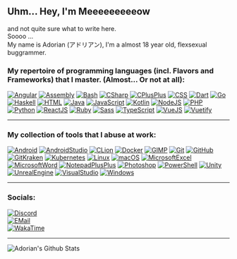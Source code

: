 <!--
**meeeeeeeeeow/meeeeeeeeeow** is a ✨ _special_ ✨ repository because its `README.md` (this file) appears on your GitHub profile.
-->

## Uhm... Hey, I'm Meeeeeeeeeow

<p>and not quite sure what to write here.<br>
Soooo ...<br>
My name is Adorian (アドリアン), I'm a almost 18 year old, flexsexual buggrammer.</p>


### My repertoire of programming languages (incl. Flavors and Frameworks) that I master. (Almost... Or not at all):

<a href="https://bit.ly/3rDsIJl" target="_blank" rel="noopener noreferrer"><img alt="Angular" src="https://img.shields.io/badge/-AngularJS-d6002f?style=flat&logo=Angular&logoColor=white" /></a> <a href="https://bit.ly/3kZPGcn" target="_blank" rel="noopener noreferrer"><img alt="Assembly" src="https://img.shields.io/badge/-Assembly-2e51a8?style=flat" /></a> <a href="https://bit.ly/3rDsKRt" target="_blank" rel="noopener noreferrer"><img alt="Bash" src="https://img.shields.io/badge/-Bash-272f35?style=flat&logo=GnuBash&logoColor=white" /></a> <a href="https://bit.ly/3y3PH2N" target="_blank" rel="noopener noreferrer"><img alt="CSharp" src="https://img.shields.io/badge/-C%23-1d9923?style=flat&logo=CSharp&logoColor=white" /></a> <a href="https://bit.ly/373aAz9" target="_blank" rel="noopener noreferrer"><img alt="CPlusPlus" src="https://img.shields.io/badge/-C++-6295cb?style=flat&logo=C%2B%2B&logoColor=white" /></a> <a href="https://bit.ly/3iYbEdr" target="_blank" rel="noopener noreferrer"><img alt="CSS" src="https://img.shields.io/badge/-CSS3-254bdd?style=flat&logo=CSS3&logoColor=white" /></a> <a href="https://bit.ly/3x84CYv" target="_blank" rel="noopener noreferrer"><img alt="Dart" src="https://img.shields.io/badge/-Dart-065a9d?style=flat&logo=Dart&logoColor=white" /></a> <a href="https://bit.ly/3f2oV3m" target="_blank" rel="noopener noreferrer"><img alt="Go" src="https://img.shields.io/badge/-Go-00a7d0?style=flat&logo=go&logoColor=white" /></a> <a href="https://bit.ly/3ycOKp4" target="_blank" rel="noopener noreferrer"><img alt="Haskell" src="https://img.shields.io/badge/-Haskell-636363?style=flat&logo=haskell&logoColor=white" /></a> <a href="https://bit.ly/3zFcSkm" target="_blank" rel="noopener noreferrer"><img alt="HTML" src="https://img.shields.io/badge/-HTML5-dd4d26?style=flat&logo=HTML5&logoColor=white" /></a> <a href="https://bit.ly/3ychpdC" target="_blank" rel="noopener noreferrer"><img alt="Java" src="https://img.shields.io/badge/-Java-ed7e18?style=flat&logo=Java&logoColor=white" /></a> <a href="https://bit.ly/3ybiaUe" target="_blank" rel="noopener noreferrer"><img alt="JavaScript" src="https://img.shields.io/badge/-JavaScript-efd917?style=flat&logo=JavaScript&logoColor=black" /></a> <a href="https://bit.ly/3i515G8" target="_blank" rel="noopener noreferrer"><img alt="Kotlin" src="https://img.shields.io/badge/-Kotlin-cb11e2?style=flat&logo=Kotlin&logoColor=white" /></a> <a href="https://bit.ly/3i3dGJP" target="_blank" rel="noopener noreferrer"><img alt="NodeJS" src="https://img.shields.io/badge/-NodeJS-43853d?style=flat&logo=Node.js&logoColor=white" /></a> <a href="https://bit.ly/2UUSa19" target="_blank" rel="noopener noreferrer"><img alt="PHP" src="https://img.shields.io/badge/-PHP-4d588e?style=flat&logo=PHP&logoColor=white" /></a> <a href="https://bit.ly/370oFgW" target="_blank" rel="noopener noreferrer"><img alt="Python" src="https://img.shields.io/badge/-Python-31698b?style=flat&logo=Python&logoColor=white" /></a> <a href="https://bit.ly/3ye2dgc" target="_blank" rel="noopener noreferrer"><img alt="ReactJS" src="https://img.shields.io/badge/-ReactJS-00d1f7?style=flat&logo=React&logoColor=white" /></a> <a href="https://bit.ly/3BN4ilu" target="_blank" rel="noopener noreferrer"><img alt="Ruby" src="https://img.shields.io/badge/-Ruby-a81302?style=flat&logo=Ruby&logoColor=white" /></a> <a href="https://bit.ly/3x2UWP3" target="_blank" rel="noopener noreferrer"><img alt="Sass" src="https://img.shields.io/badge/-Sass-c76494?style=flat&logo=Sass&logoColor=white" /></a> <a href="https://bit.ly/2UTW1vs" target="_blank" rel="noopener noreferrer"><img alt="TypeScript" src="https://img.shields.io/badge/-TypeScript-2f74c0?style=flat&logo=TypeScript&logoColor=white" /></a> <a href="https://bit.ly/3BQ2dFh" target="_blank" rel="noopener noreferrer"><img alt="VueJS" src="https://img.shields.io/badge/-VueJS-3fb27f?style=flat&logo=Vue.js&logoColor=white" /></a> <a href="https://bit.ly/2TDGOhn" target="_blank" rel="noopener noreferrer"><img alt="Vuetify" src="https://img.shields.io/badge/-Vuetify-1764ba?style=flat&logo=Vuetify&logoColor=white" /></a>

---

### My collection of  tools that I abuse at work:

<a href="https://bit.ly/3fILXwi" target="_blank" rel="noopener noreferrer"><img alt="Android" src="https://img.shields.io/badge/-Android-a0c437?style=flat&logo=Android&logoColor=white" /></a> <a href="https://bit.ly/3ixtMM2" target="_blank" rel="noopener noreferrer"><img alt="AndroidStudio" src="https://img.shields.io/badge/-Android%20Studio-4081ec?style=flat&logo=AndroidStudio&logoColor=white" /></a> <a href="https://bit.ly/3AkmGR6" target="_blank" rel="noopener noreferrer"><img alt="CLion" src="https://img.shields.io/badge/-CLion-14baab?style=flat&logo=CLion&logoColor=white" /></a> <a href="https://bit.ly/3jQLsSv" target="_blank" rel="noopener noreferrer"><img alt="Docker" src="https://img.shields.io/badge/-Docker-2391e6?style=flat&logo=Docker&logoColor=white" /></a> <a href="https://bit.ly/3Cu5wSX" target="_blank" rel="noopener noreferrer"><img alt="GIMP" src="https://img.shields.io/badge/-GIMP-776e58?style=flat&logo=GIMP&logoColor=white" /></a> <a href="https://bit.ly/3lOA24h" target="_blank" rel="noopener noreferrer"><img alt="Git" src="https://img.shields.io/badge/-Git-e94e31?style=flat&logo=Git&logoColor=white" /></a> <a href="https://bit.ly/3is80cC" target="_blank" rel="noopener noreferrer"><img alt="GitHub" src="https://img.shields.io/badge/-GitHub%20(Desktop)-1a1e22?style=flat&logo=GitHub&logoColor=white" /></a> <a href="https://bit.ly/3s1rS9C" target="_blank" rel="noopener noreferrer"><img alt="GitKraken" src="https://img.shields.io/badge/-GitKraken-118a7f?style=flat&logo=GitKraken&logoColor=white" /></a> <a href="https://bit.ly/3AmWx43" target="_blank" rel="noopener noreferrer"><img alt="Kubernetes" src="https://img.shields.io/badge/-Kubernetes-306adf?style=flat&logo=Kubernetes&logoColor=white" /></a> <a href="https://bit.ly/3xuT6GU" target="_blank" rel="noopener noreferrer"><img alt="Linux" src="https://img.shields.io/badge/-Linux-a2305c?style=flat&logo=Linux&logoColor=white" /></a> <a href="https://bit.ly/2U1dQrY" target="_blank" rel="noopener noreferrer"><img alt="macOS" src="https://img.shields.io/badge/-macOS-1c7aed?style=flat&logo=macOS&logoColor=white" /></a> <a href="https://bit.ly/3CteQqh" target="_blank" rel="noopener noreferrer"><img alt="MicrosoftExcel" src="https://img.shields.io/badge/-Microsoft%20Excel-1ba566?style=flat&logo=Microsoft%20Excel&logoColor=white" /></a> <a href="https://bit.ly/3iuxJB6" target="_blank" rel="noopener noreferrer"><img alt="MicrosoftWord" src="https://img.shields.io/badge/-Microsoft%20Word-277dd4?style=flat&logo=Microsoft%20Word&logoColor=white" /></a> <a href="https://bit.ly/3xxj78j" target="_blank" rel="noopener noreferrer"><img alt="NotepadPlusPlus" src="https://img.shields.io/badge/-Notepad++-70cd6b?style=flat&logo=NotepadPlusPlus&logoColor=white" /></a> <a href="https://bit.ly/2VzYtaM" target="_blank" rel="noopener noreferrer"><img alt="Photoshop" src="https://img.shields.io/badge/-Adobe%20Photoshop-0f3f67?style=flat&logo=Adobe%20Photoshop&logoColor=white" /></a> <a href="https://bit.ly/3CwrnsQ" target="_blank" rel="noopener noreferrer"><img alt="PowerShell" src="https://img.shields.io/badge/-PowerShell-5391FE?style=flat&logo=PowerShell&logoColor=white" /></a> <a href="https://bit.ly/3xyEXrY" target="_blank" rel="noopener noreferrer"><img alt="Unity" src="https://img.shields.io/badge/-Unity-000000?style=flat&logo=Unity&logoColor=white" /></a> <a href="https://bit.ly/37sdI81" target="_blank" rel="noopener noreferrer"><img alt="UnrealEngine" src="https://img.shields.io/badge/-Unreal%20Engine-313131?style=flat&logo=Unreal%20Engine&logoColor=white" /></a> <a href="https://bit.ly/3ApeHlW" target="_blank" rel="noopener noreferrer"><img alt="VisualStudio" src="https://img.shields.io/badge/-Visual%20Studio%20(2010%20to%202019)-5C2D91?style=flat&logo=Visual%20Studio&logoColor=white" /></a> <a href="https://bit.ly/3ApeJKA" target="_blank" rel="noopener noreferrer"><img alt="Windows" src="https://img.shields.io/badge/-Windows-0078D6?style=flat&logo=Windows&logoColor=white" /></a>

---

### Socials: 

<a href="https://bit.ly/3xvaZFp" target="_blank" rel="noopener noreferrer"><img alt="Discord" src="https://img.shields.io/badge/Discord-Adorian%234102-8c9eff?style=flat&logo=Discord&logoColor=white" /></a><br><a href=mailto://contact@adorian.de><img alt="EMail" src="https://img.shields.io/badge/E--Mail-contact@adorian.de-006fc0?style=flat&logo=Mail.ru&logoColor=white" /></a><br>
<a href="https://bit.ly/2VFJk7D" target="_blank" rel="noopener noreferrer"><img alt="WakaTime" src="https://img.shields.io/badge/WakaTime-@meeeeeeeeeow-527da4?style=flat&logo=WakaTime&logoColor=white" /></a>

---

<a href="https://github.com/anuraghazra/github-readme-stats" target="_blank" rel="noopener noreferrer"><img align="left" alt="Adorian's Github Stats" src="https://github-readme-stats.vercel.app/api?username=meeeeeeeeeow&count_private=true&show_icons=true&hide_border=true&theme=tokyonight" /></a>
